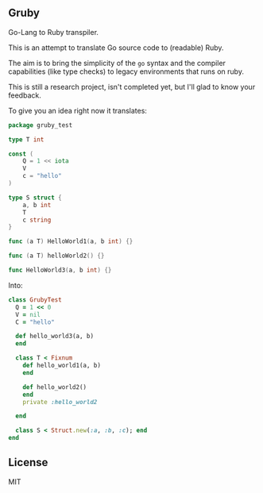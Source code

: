 ## Gruby

Go-Lang to Ruby transpiler.

This is an attempt to translate Go source code to (readable) Ruby.

The aim is to bring the simplicity of the `go` syntax and the compiler capabilities (like type
checks) to legacy environments that runs on ruby.

This is still a research project, isn't completed yet, but I'll glad to know your feedback.

To give you an idea right now it translates:

```go
package gruby_test

type T int

const (
	Q = 1 << iota
	V
	c = "hello"
)

type S struct {
	a, b int
	T
	c string
}

func (a T) HelloWorld1(a, b int) {}

func (a T) helloWorld2() {}

func HelloWorld3(a, b int) {}
```

Into:

```rb
class GrubyTest
  Q = 1 << 0
  V = nil
  C = "hello"

  def hello_world3(a, b)
  end

  class T < Fixnum
    def hello_world1(a, b)
    end

    def hello_world2()
    end
    private :hello_world2

  end

  class S < Struct.new(:a, :b, :c); end
end
```

## License

MIT
